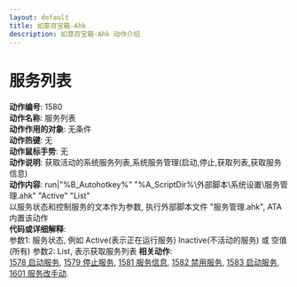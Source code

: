 ```yaml
---
layout: default
title: 如意百宝箱-Ahk
description: 如意百宝箱-Ahk 动作介绍
---
```


# [](#header-2) 服务列表
**动作编号**: 1580  
**动作名称**: 服务列表  
**动作作用的对象**: 无条件  
**动作热键**: 无  
**动作鼠标手势**: 无  
**动作说明**: 获取活动的系统服务列表,系统服务管理(启动,停止,获取列表,获取服务信息)  
**动作内容**: run|"%B_Autohotkey%" "%A_ScriptDir%\外部脚本\系统设置\服务管理.ahk" "Active" "List"  
以服务状态和控制服务的文本作为参数, 执行外部脚本文件 "服务管理.ahk", ATA 内置该动作  
**代码或详细解释**:  
参数1: 服务状态, 例如 Active(表示正在运行服务) Inactive(不活动的服务) 或 空值(所有) 
参数2: List, 表示获取服务列表
**相关动作**:  
[1578 启动服务](1578.md), [1579 停止服务](1579.md), [1581 服务信息](1581.md), [1582 禁用服务](1582.md), [1583 启动服务](1583.md), [1601 服务改手动](1601.md).  